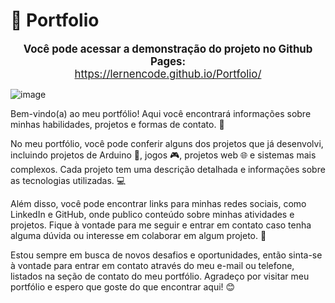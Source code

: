 # 📝 Portfolio

<p align="center">
  <span style="font-size:larger;">
    <strong>Você pode acessar a demonstração do projeto no Github Pages:</strong>
  </span> 
  <br>
  <a href="https://lernencode.github.io/Portfolio/" target="_blank">
    <span style="font-size:larger;">https://lernencode.github.io/Portfolio/</span>
  </a>
  
  ![image](https://user-images.githubusercontent.com/96671069/233789279-7700b3ed-8790-40c4-b4ff-279029bf4146.png)

Bem-vindo(a) ao meu portfólio! Aqui você encontrará informações sobre minhas habilidades, projetos e formas de contato. 🚀

No meu portfólio, você pode conferir alguns dos projetos que já desenvolvi, incluindo projetos de Arduino 🤖, jogos 🎮, projetos web 🌐 e sistemas mais complexos. Cada projeto tem uma descrição detalhada e informações sobre as tecnologias utilizadas. 💻

Além disso, você pode encontrar links para minhas redes sociais, como LinkedIn e GitHub, onde publico conteúdo sobre minhas atividades e projetos. Fique à vontade para me seguir e entrar em contato caso tenha alguma dúvida ou interesse em colaborar em algum projeto. 🤝

Estou sempre em busca de novos desafios e oportunidades, então sinta-se à vontade para entrar em contato através do meu e-mail ou telefone, listados na seção de contato do meu portfólio. Agradeço por visitar meu portfólio e espero que goste do que encontrar aqui! 😊
</p>

